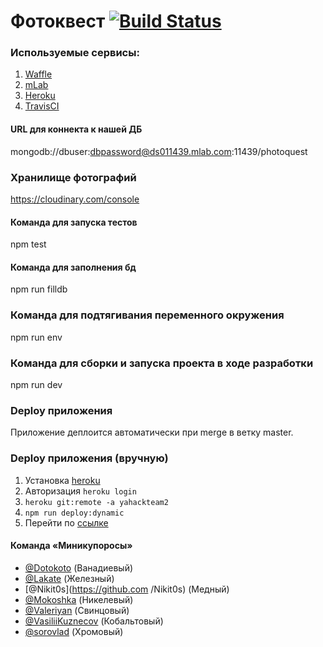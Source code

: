 # Фотоквест [![Build Status](https://api.travis-ci.org/urfu-2015/team2.svg?branch=master)](https://travis-ci.org/urfu-2015/team2)

### Используемые сервисы:
1. [Waffle](https://waffle.io/urfu-2015/team2)
2. [mLab](https://mlab.com)
3. [Heroku](https://www.heroku.com)
4. [TravisCI](https://travis-ci.org)

#### URL для коннекта к нашей ДБ
mongodb://dbuser:dbpassword@ds011439.mlab.com:11439/photoquest

### Хранилище фотографий
https://cloudinary.com/console

#### Команда для запуска тестов
npm test

#### Команда для заполнения бд
npm run filldb

### Команда для подтягивания переменного окружения
npm run env

### Команда для сборки и запуска проекта в ходе разработки
npm run dev

### Deploy приложения
Приложение деплоится автоматически при merge в ветку master.

### Deploy приложения (вручную)
1. Установка [heroku](https://toolbelt.heroku.com)
2. Авторизация `heroku login`
3. `heroku git:remote -a yahackteam2`
4. `npm run deploy:dynamic`
5. Перейти по [ссылке](http://yahackteam2.herokuapp.com)

#### Команда «Миникупоросы»

- [@Dotokoto](https://github.com/Dotokoto) (Ванадиевый)
- [@Lakate](https://github.com/Lakate) (Железный)
- [@Nikit0s](https://github.com
/Nikit0s) (Медный)
- [@Mokoshka](https://github.com/Mokoshka) (Никелевый)
- [@Valeriyan](https://github.com/Valeriyan) (Свинцовый)
- [@VasiliiKuznecov](https://github.com/VasiliiKuznecov) (Кобальтовый)
- [@sorovlad](https://github.com/sorovlad) (Хромовый)
